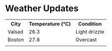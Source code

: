 # Weather Updates

<!-- WEATHER-UPDATE-START -->
<table><tr><th>City</th><th>Temperature (°C)</th><th>Condition</th></tr><tr><td>Valsad</td><td>26.3</td><td>Light drizzle</td></tr><tr><td>Boston</td><td>27.8</td><td>Overcast</td></tr><tr><td></td><td></td><td></td></tr></table>
<!-- WEATHER-UPDATE-END -->
